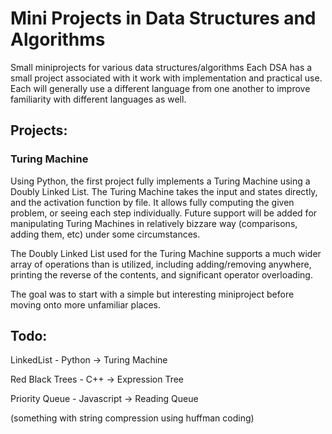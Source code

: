 # Mini Projects in Data Structures and Algorithms

Small miniprojects for various data structures/algorithms
Each DSA has a small project associated with it work with implementation and practical use.
Each will generally use a different language from one another to improve familiarity with different languages as well.

## Projects:

### Turing Machine

Using Python, the first project fully implements a Turing Machine using a Doubly Linked List. The Turing Machine takes the input and states
directly, and the activation function by file. It allows fully computing the given problem, or seeing each step individually. Future support
will be added for manipulating Turing Machines in relatively bizzare way (comparisons, adding them, etc) under some circumstances.

The Doubly Linked List used for the Turing Machine supports a much wider array of operations than is utilized, including adding/removing anywhere,
printing the reverse of the contents, and significant operator overloading.

The goal was to start with a simple but interesting miniproject before moving onto more unfamiliar places.

## Todo:

LinkedList - Python -> Turing Machine

Red Black Trees - C++ -> Expression Tree

Priority Queue - Javascript -> Reading Queue

(something with string compression using huffman coding)
